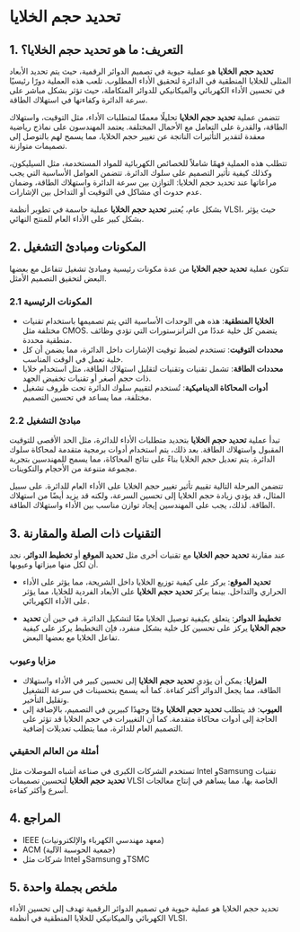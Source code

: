 # تحديد حجم الخلايا

## 1. التعريف: ما هو **تحديد حجم الخلايا**؟
**تحديد حجم الخلايا** هو عملية حيوية في تصميم الدوائر الرقمية، حيث يتم تحديد الأبعاد المثلى للخلايا المنطقية في الدائرة لتحقيق الأداء المطلوب. تلعب هذه العملية دورًا رئيسيًا في تحسين الأداء الكهربائي والميكانيكي للدوائر المتكاملة، حيث تؤثر بشكل مباشر على سرعة الدائرة وكفاءتها في استهلاك الطاقة. 

تتضمن عملية **تحديد حجم الخلايا** تحليلًا معمقًا لمتطلبات الأداء، مثل التوقيت، واستهلاك الطاقة، والقدرة على التعامل مع الأحمال المختلفة. يعتمد المهندسون على نماذج رياضية معقدة لتقدير التأثيرات الناتجة عن تغيير حجم الخلايا، مما يسمح لهم بالتوصل إلى تصميمات متوازنة. 

تتطلب هذه العملية فهمًا شاملاً للخصائص الكهربائية للمواد المستخدمة، مثل السيليكون، وكذلك كيفية تأثير التصميم على سلوك الدائرة. تتضمن العوامل الأساسية التي يجب مراعاتها عند تحديد حجم الخلايا: التوازن بين سرعة الدائرة واستهلاك الطاقة، وضمان عدم حدوث أي مشاكل في التوقيت أو التداخل بين الإشارات. 

بشكل عام، يُعتبر **تحديد حجم الخلايا** عملية حاسمة في تطوير أنظمة VLSI، حيث يؤثر بشكل كبير على الأداء العام للمنتج النهائي. 

## 2. المكونات ومبادئ التشغيل
تتكون عملية **تحديد حجم الخلايا** من عدة مكونات رئيسية ومبادئ تشغيل تتفاعل مع بعضها البعض لتحقيق التصميم الأمثل. 

### 2.1 المكونات الرئيسية
- **الخلايا المنطقية**: هذه هي الوحدات الأساسية التي يتم تصميمها باستخدام تقنيات مختلفة مثل CMOS. يتضمن كل خلية عددًا من الترانزستورات التي تؤدي وظائف منطقية محددة.
- **محددات التوقيت**: تستخدم لضبط توقيت الإشارات داخل الدائرة، مما يضمن أن كل خلية تعمل في الوقت المناسب.
- **محددات الطاقة**: تشمل تقنيات وتقنيات لتقليل استهلاك الطاقة، مثل استخدام خلايا ذات حجم أصغر أو تقنيات تخفيض الجهد.
- **أدوات المحاكاة الديناميكية**: تُستخدم لتقييم سلوك الدائرة تحت ظروف تشغيل مختلفة، مما يساعد في تحسين التصميم.

### 2.2 مبادئ التشغيل
تبدأ عملية **تحديد حجم الخلايا** بتحديد متطلبات الأداء للدائرة، مثل الحد الأقصى للتوقيت المقبول واستهلاك الطاقة. بعد ذلك، يتم استخدام أدوات برمجية متقدمة لمحاكاة سلوك الدائرة. يتم تعديل حجم الخلايا بناءً على نتائج المحاكاة، مما يسمح للمهندسين بتجربة مجموعة متنوعة من الأحجام والتكوينات.

تتضمن المرحلة التالية تقييم تأثير تغيير حجم الخلايا على الأداء العام للدائرة. على سبيل المثال، قد يؤدي زيادة حجم الخلايا إلى تحسين السرعة، ولكنه قد يزيد أيضًا من استهلاك الطاقة. لذلك، يجب على المهندسين إيجاد توازن مناسب بين الأداء واستهلاك الطاقة.

## 3. التقنيات ذات الصلة والمقارنة
عند مقارنة **تحديد حجم الخلايا** مع تقنيات أخرى مثل **تحديد الموقع** أو **تخطيط الدوائر**، نجد أن لكل منها ميزاتها وعيوبها. 

- **تحديد الموقع**: يركز على كيفية توزيع الخلايا داخل الشريحة، مما يؤثر على الأداء الحراري والتداخل. بينما يركز **تحديد حجم الخلايا** على الأبعاد الفردية للخلايا، مما يؤثر على الأداء الكهربائي.
  
- **تخطيط الدوائر**: يتعلق بكيفية توصيل الخلايا معًا لتشكيل الدائرة. في حين أن **تحديد حجم الخلايا** يركز على تحسين كل خلية بشكل منفرد، فإن التخطيط يركز على كيفية تفاعل الخلايا مع بعضها البعض.

### مزايا وعيوب
- **المزايا**: يمكن أن يؤدي **تحديد حجم الخلايا** إلى تحسين كبير في الأداء واستهلاك الطاقة، مما يجعل الدوائر أكثر كفاءة. كما أنه يسمح بتحسينات في سرعة التشغيل وتقليل التأخير.
- **العيوب**: قد يتطلب **تحديد حجم الخلايا** وقتًا وجهدًا كبيرين في التصميم، بالإضافة إلى الحاجة إلى أدوات محاكاة متقدمة. كما أن التغييرات في حجم الخلايا قد تؤثر على التصميم العام للدائرة، مما يتطلب تعديلات إضافية.

### أمثلة من العالم الحقيقي
تستخدم الشركات الكبرى في صناعة أشباه الموصلات مثل Intel وSamsung تقنيات **تحديد حجم الخلايا** لتحسين تصميمات VLSI الخاصة بها، مما يساهم في إنتاج معالجات أسرع وأكثر كفاءة.

## 4. المراجع
- IEEE (معهد مهندسي الكهرباء والإلكترونيات)
- ACM (جمعية الحوسبة الآلية)
- شركات مثل Intel وSamsung وTSMC

## 5. ملخص بجملة واحدة
تحديد حجم الخلايا هو عملية حيوية في تصميم الدوائر الرقمية تهدف إلى تحسين الأداء الكهربائي والميكانيكي للخلايا المنطقية في أنظمة VLSI.